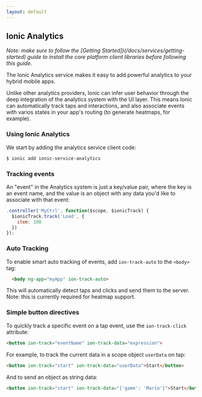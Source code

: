```yaml
---
layout: default
---
```


Ionic Analytics
-----

*Note: make sure to follow the [Getting Started])(/docs/services/getting-started) guide to install the core platform client libraries
before following this guide.*

The Ionic Analytics service makes it easy to add powerful analytics to your hybrid mobile apps.

Unlike other analytics providers, Ionic can infer user behavior through the deep
integration of the analytics system with the UI layer. This means Ionic can automatically
track taps and interactions, and also associate events with varios states in your app's routing (to generate heatmaps, for example).

### Using Ionic Analytics

We start by adding the analytics service client code:

```bash
$ ionic add ionic-service-analytics
```

### Tracking events

An "event" in the Analytics system is just a key/value pair, where the key
is an event name, and the value is an object with any data you'd like to 
associate with that event:

```javascript
.controller('MyCtrl', function($scope, $ionicTrack) {
  $ionicTrack.track('Load', {
    item: 100
  })
});
```

### Auto Tracking

To enable smart auto tracking of events, add `ion-track-auto` to the `<body>` tag:

```html
  <body ng-app="myApp" ion-track-auto>
```

This will automatically detect taps and clicks and send them to the server. Note: this is currently
required for heatmap support.

### Simple button directives

To quickly track a specific event on a tap event, use the `ion-track-click` attribute:

```html
<button ion-track="eventName" ion-track-data="expression">
```

For example, to track the current data in a scope object `userData` on tap:

```html
<button ion-track="start" ion-track-data="userData">Start</button>
```

And to send an object as string data:

```html
<button ion-track="start" ion-track-data="{'game': 'Mario'}">Start</button>
```

